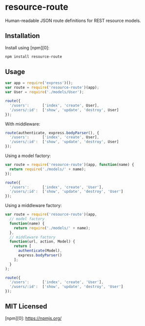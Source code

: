 # resource-route

Human-readable JSON route definitions for REST resource models.

## Installation

Install using [npm][0]:

```sh
npm install resource-route
```

## Usage

```javascript
var app = require('express')();
var route = require('resource-route')(app);
var User = require('./models/User');

route({
  '/users':      ['index', 'create', User],
  '/users/:id':  ['show', 'update', 'destroy', User]
});
```

With middleware:

```javascript
route(authenticate, express.bodyParser(), {
  '/users':      ['index', 'create', User],
  '/users/:id':  ['show', 'update', 'destroy', User]
});
```

Using a model factory:

```javascript
var route = require('resource-route')(app, function(name) {
  return require('./models/' + name);
});

route({
  '/users':      ['index', 'create', 'User'],
  '/users/:id':  ['show', 'update', 'destroy', 'User']
});
```

Using a middleware factory:

```javascript
var route = require('resource-route')(app,
  // model factory
  function(name) {
    return require('./models/' + name);
  },
  // middleware factory
  function(url, action, Model) {
    return [
      authenticate(Model),
      express.bodyParser()
    ];
  }
);

route({
  '/users':      ['index', 'create', 'User'],
  '/users/:id':  ['show', 'update', 'destroy', 'User']
});
```

## MIT Licensed

[npm][0]: https://npmjs.org/

